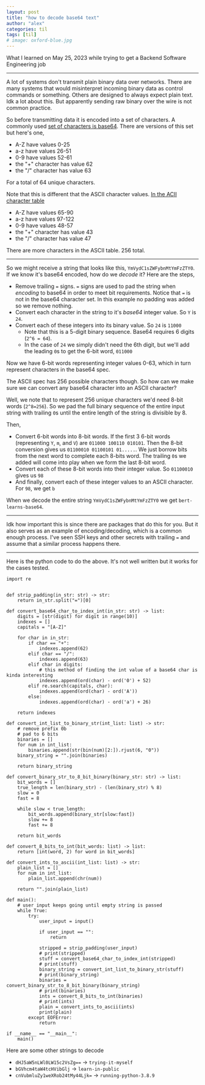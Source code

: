 ```yaml
---
layout: post
title: "how to decode base64 text"
author: "alex"
categories: til
tags: [til]
# image: oxford-blue.jpg
---
```


What I learned on May 25, 2023 while trying to get a Backend Software Engineering job

---

A lot of systems don't transmit plain binary data over networks. There are many systems that would misinterpret incoming binary data as control commands or something. Others are designed to always expect plain text. Idk a lot about this. But apparently sending raw binary over the wire is not common practice.

So before transmitting data it is encoded into a set of characters. A commonly used [set of characters is base64](https://en.wikipedia.org/wiki/Base64). There are versions of this set but here's one,

- A-Z have values 0-25
- a-z have values 26-51
- 0-9 have values 52-61
- the "+" character has value 62
- the "/" character has value 63
 
For a total of 64 unique characters.

Note that this is different that the ASCII character values. [In the ACII character table](https://www.rapidtables.com/code/text/ascii-table.html)
 
- A-Z have values 65-90
- a-z have values 97-122
- 0-9 have values 48-57
- the "+" character has value 43
- the "/" character has value 47

There are more characters in the ASCII table. 256 total.

---

So we might receive a string that looks like this, `YmVydC1sZWFybnMtYmFzZTY0`. If we know it's base64 encoded, how do we _decode_ it? Here are the steps,

- Remove trailing `=` signs. `=` signs are used to pad the string when _encoding_ to base64 in order to meet bit requirements. Notice that `=` is not in the base64 character set. In this example no padding was added so we remove nothing.
- Convert each character in the string to it's _base64_ integer value. So `Y` is `24`.
- Convert each of these integers into its binary value. So `24` is `11000`
    - Note that this is a 5-digit binary sequence. Base64 requires 6 digits (`2^6 = 64`).
    - In the case of `24` we simply didn't need the 6th digit, but we'll add the leading `0`s to get the 6-bit word, `011000`

Now we have 6-bit words representing integer values 0-63, which in turn represent characters in the base64 spec.

The ASCII spec has 256 possible characters though. So how can we make sure we can convert any base64 character into an ASCII character?

Well, we note that to represent 256 unique characters we'd need 8-bit words (`2^8=256`). So we pad the full binary sequence of the entire input string with trailing `0`s until the entire length of the string is divisible by 8.

Then,

- Convert 6-bit words into 8-bit words. If the first 3 6-bit words (representing `Y`, `m`, and `V`) are `011000 100110 010101`. Then the 8-bit conversion gives us `01100010 01100101 01.....`. We just borrow bits from the next word to complete each 8-bits word. The trailing `0`s we added will come into play when we form the last 8-bit word.
- Convert each of these 8-bit words into their integer value. So `01100010` gives us `98`
- And finally, convert each of these integer values to an ASCII character. For `98`, we get `b`

When we decode the entire string `YmVydC1sZWFybnMtYmFzZTY0` we get `bert-learns-base64`.

---

Idk how important this is since there are packages that do this for you. But it also serves as an example of encoding/decoding, which is a common enough process. I've seen SSH keys and other secrets with trailing `=` and assume that a similar process happens there. 

---

Here is the python code to do the above. It's not well written but it works for the cases tested. 

    import re


    def strip_padding(in_str: str) -> str:
        return in_str.split("=")[0]

    def convert_base64_char_to_index_int(in_str: str) -> list:
        digits = [str(digit) for digit in range(10)]
        indexes = []
        capitals = "[A-Z]"
        
        for char in in_str:
            if char == "+":
                indexes.append(62)
            elif char == "/":
                indexes.append(63)
            elif char in digits:
                # this method of finding the int value of a base64 char is kinda interesting
                indexes.append(ord(char) - ord('0') + 52)
            elif re.search(capitals, char):
                indexes.append(ord(char) - ord('A'))
            else:
                indexes.append(ord(char) - ord('a') + 26)
        
        return indexes

    def convert_int_list_to_binary_str(int_list: list) -> str:
        # remove prefix 0b
        # pad to 6 bits
        binaries = []
        for num in int_list:
            binaries.append(str(bin(num)[2:]).rjust(6, "0"))
        binary_string = "".join(binaries)

        return binary_string

    def convert_binary_str_to_8_bit_binary(binary_str: str) -> list:
        bit_words = []
        true_length = len(binary_str) - (len(binary_str) % 8)
        slow = 0
        fast = 8

        while slow < true_length:
            bit_words.append(binary_str[slow:fast])
            slow += 8
            fast += 8

        return bit_words

    def convert_8_bits_to_int(bit_words: list) -> list:
        return [int(word, 2) for word in bit_words]

    def convert_ints_to_ascii(int_list: list) -> str:
        plain_list = []
        for num in int_list:
            plain_list.append(chr(num))
        
        return "".join(plain_list)

    def main():
        # user input keeps going until empty string is passed
        while True:
            try:
                user_input = input()
                
                if user_input == "":
                    return
                
                stripped = strip_padding(user_input)
                # print(stripped)
                stuff = convert_base64_char_to_index_int(stripped)
                # print(stuff)
                binary_string = convert_int_list_to_binary_str(stuff)
                # print(binary_string)
                binaries = convert_binary_str_to_8_bit_binary(binary_string)
                # print(binaries)
                ints = convert_8_bits_to_int(binaries)
                # print(ints)
                plain = convert_ints_to_ascii(ints)
                print(plain)
            except EOFError:
                return

    if __name__ == "__main__":
        main()

Here are some other strings to decode

- `dHJ5aW5nLWl0LW15c2VsZg==` -> `trying-it-myself`
- `bGVhcm4taW4tcHVibGlj` -> `learn-in-public`
- `cnVubmluZy1weXRob24tMy44Ljk=` -> `running-python-3.8.9`